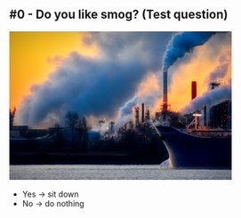 ## #0 - Do you like smog? (Test question)

![](./resources/img/smog.jpeg)

- Yes -> sit down
- No -> do nothing